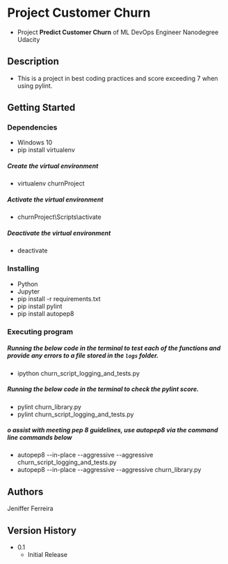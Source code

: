 # Project Customer Churn
- Project **Predict Customer Churn** of ML DevOps Engineer Nanodegree Udacity

## Description
- This is a project in best coding practices and score exceeding 7 when using pylint.

## Getting Started

### Dependencies
* Windows 10
* pip install virtualenv

##### Create the virtual environment
* virtualenv churnProject

##### Activate the virtual environment
* churnProject\Scripts\activate

##### Deactivate the virtual environment
* deactivate

### Installing
* Python
* Jupyter
* pip install -r requirements.txt
* pip install pylint
* pip install autopep8

### Executing program

##### Running the below code in the terminal to test each of the functions and provide any errors to a file stored in the `logs` folder.
* ipython churn_script_logging_and_tests.py

##### Running the below code in the terminal to check the pylint score.  
* pylint churn_library.py
* pylint churn_script_logging_and_tests.py

##### o assist with meeting pep 8 guidelines, use autopep8 via the command line commands below  
* autopep8 --in-place --aggressive --aggressive churn_script_logging_and_tests.py
* autopep8 --in-place --aggressive --aggressive churn_library.py


## Authors
Jeniffer Ferreira

## Version History
* 0.1
    * Initial Release

